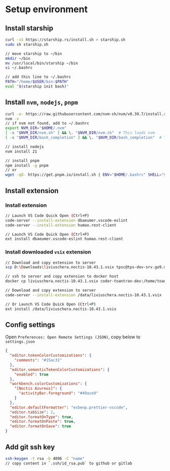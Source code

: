 # Setup environment

## Install starship

  ```sh
  curl -sS https://starship.rs/install.sh > starship.sh
  sudo sh starship.sh

  // move starship to ~/bin
  mkdir ~/bin
  mv /usr/local/bin/starship ~/bin
  vi ~/.bashrc

  // add this line to ~/.bashrc
  PATH="/home/$USER/bin:$PATH"
  eval "$(starship init bash)"
  ```

## Install `nvm`, `nodejs`, `pnpm`

  ```sh
  curl -o- https://raw.githubusercontent.com/nvm-sh/nvm/v0.39.7/install.sh | bash
  nvm -v
  // if nvm not found, add to ~/.bashrc
  export NVM_DIR="$HOME/.nvm"
  [ -s "$NVM_DIR/nvm.sh" ] && \. "$NVM_DIR/nvm.sh"  # This loads nvm
  [ -s "$NVM_DIR/bash_completion" ] && \. "$NVM_DIR/bash_completion"  # This loads nvm bash_completion

  // install nodejs
  nvm install 21

  // install pnpm
  npm install -g pnpm
  // or
  wget -qO- https://get.pnpm.io/install.sh | ENV="$HOME/.bashrc" SHELL="$(which bash)" bash -
  ```

## Install extension

### Install extension

  ```sh
  // Launch VS Code Quick Open (Ctrl+P)
  code-server --install-extension dbaeumer.vscode-eslint
  code-server --install-extension humao.rest-client

  // Launch VS Code Quick Open (Ctrl+P)
  ext install dbaeumer.vscode-eslint humao.rest-client
  ```

### Install downloaded `vsix` extension

  ```sh
  // Download and copy extension to server
  scp D:\Downloads\liviuschera.noctis-10.43.1.vsix tpsc@tps-dev-srv.go9.me:~/liviuschera.noctis-10.43.1.vsix
  ```

  ```sh
  // ssh to server and copy extension to docker host
  docker cp liviuschera.noctis-10.43.1.vsix coder-toantran-dev:/home/toantran/data
  ```

  ```sh
  // Download and copy extension to server
  code-server --install-extension /data/liviuschera.noctis-10.43.1.vsix

  // Or Launch VS Code Quick Open (Ctrl+P)
  ext install /data/liviuschera.noctis-10.43.1.vsix
  ```

## Config settings

Open `Preferences: Open Remote Settings (JSON)`, copy below to `settings.json`

  ```json
  {
    "editor.tokenColorCustomizations": {
      "comments": "#15ac31"
    },
    "editor.semanticTokenColorCustomizations": {
      "enabled": true
    },
    "workbench.colorCustomizations": {
      "[Noctis Azureus]": {
        "activityBar.foreground": "#49ace9"
      }
    },
    "editor.defaultFormatter": "esbenp.prettier-vscode",
    "editor.tabSize": 2,
    "editor.formatOnType": true,
    "editor.formatOnPaste": true,
    "editor.formatOnSave": true
  }
  ```

## Add git ssh key

  ```sh
  ssh-keygen -t rsa -b 4096 -C "name"
  // copy content in `.ssh/id_rsa.pub` to github or gitlab
  ```

